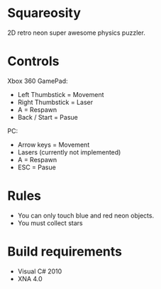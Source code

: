 Squareosity
===========

2D retro neon super awesome physics puzzler. 

Controls
========

Xbox 360 GamePad:
- Left Thumbstick = Movement
- Right Thumbstick = Laser
- A = Respawn 
- Back / Start = Pasue


PC:
- Arrow keys = Movement 
- Lasers (currently not implemented)
- A = Respawn
- ESC = Pasue

Rules
=====

- You can only touch blue and red neon objects.
- You must collect stars

Build requirements
==================
- Visual C# 2010
- XNA 4.0
